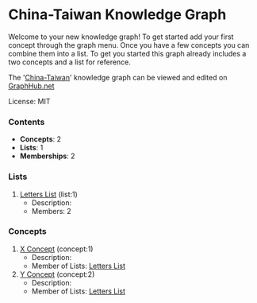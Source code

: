 # China-Taiwan Knowledge Graph

Welcome to your new knowledge graph! To get started add your first concept through the graph menu. Once you have a few concepts you can combine them into a list. To get you started this graph already includes a two concepts and a list for reference.

The '[China-Taiwan](https://graphhub.net/china-taiwan)' knowledge graph can be viewed and edited on [GraphHub.net](https://graphhub.net)

License: MIT
### Contents
- **Concepts**: 2
- **Lists**: 1
- **Memberships**: 2
### Lists
1. [Letters List](/china-taiwan/list/letters-list?id=1) (list:1)
   - Description: 
   - Members: 2
### Concepts
1. [X Concept](/china-taiwan/concept/x-concept?id=1) (concept:1)
   - Description: 
   - Member of Lists: [Letters List](/china-taiwan/list/letters-list?id=1)
1. [Y Concept](/china-taiwan/concept/y-concept?id=2) (concept:2)
   - Description: 
   - Member of Lists: [Letters List](/china-taiwan/list/letters-list?id=1)

